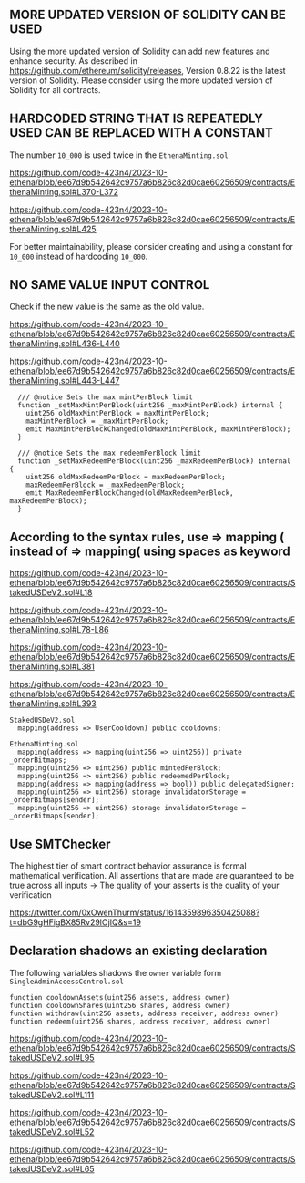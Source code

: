 ## MORE UPDATED VERSION OF SOLIDITY CAN BE USED

Using the more updated version of Solidity can add new features and enhance security. As described in https://github.com/ethereum/solidity/releases, Version 0.8.22 is the latest version of Solidity. Please consider using the more updated version of Solidity for all contracts.

## HARDCODED STRING THAT IS REPEATEDLY USED CAN BE REPLACED WITH A CONSTANT
The number ```10_000``` is used twice in the ```EthenaMinting.sol```

https://github.com/code-423n4/2023-10-ethena/blob/ee67d9b542642c9757a6b826c82d0cae60256509/contracts/EthenaMinting.sol#L370-L372

https://github.com/code-423n4/2023-10-ethena/blob/ee67d9b542642c9757a6b826c82d0cae60256509/contracts/EthenaMinting.sol#L425

For better maintainability, please consider creating and using a constant for ```10_000``` instead of hardcoding  ```10_000```.

## NO SAME VALUE INPUT CONTROL
Check if the new value is the same as the old value.

https://github.com/code-423n4/2023-10-ethena/blob/ee67d9b542642c9757a6b826c82d0cae60256509/contracts/EthenaMinting.sol#L436-L440

https://github.com/code-423n4/2023-10-ethena/blob/ee67d9b542642c9757a6b826c82d0cae60256509/contracts/EthenaMinting.sol#L443-L447

```solidity
  /// @notice Sets the max mintPerBlock limit
  function _setMaxMintPerBlock(uint256 _maxMintPerBlock) internal {
    uint256 oldMaxMintPerBlock = maxMintPerBlock;
    maxMintPerBlock = _maxMintPerBlock;
    emit MaxMintPerBlockChanged(oldMaxMintPerBlock, maxMintPerBlock);
  }

  /// @notice Sets the max redeemPerBlock limit
  function _setMaxRedeemPerBlock(uint256 _maxRedeemPerBlock) internal {
    uint256 oldMaxRedeemPerBlock = maxRedeemPerBlock;
    maxRedeemPerBlock = _maxRedeemPerBlock;
    emit MaxRedeemPerBlockChanged(oldMaxRedeemPerBlock, maxRedeemPerBlock);
  }

```

## According to the syntax rules, use => mapping ( instead of => mapping( using spaces as keyword

https://github.com/code-423n4/2023-10-ethena/blob/ee67d9b542642c9757a6b826c82d0cae60256509/contracts/StakedUSDeV2.sol#L18

https://github.com/code-423n4/2023-10-ethena/blob/ee67d9b542642c9757a6b826c82d0cae60256509/contracts/EthenaMinting.sol#L78-L86

https://github.com/code-423n4/2023-10-ethena/blob/ee67d9b542642c9757a6b826c82d0cae60256509/contracts/EthenaMinting.sol#L381

https://github.com/code-423n4/2023-10-ethena/blob/ee67d9b542642c9757a6b826c82d0cae60256509/contracts/EthenaMinting.sol#L393

```solidity
StakedUSDeV2.sol
  mapping(address => UserCooldown) public cooldowns;
  
EthenaMinting.sol
  mapping(address => mapping(uint256 => uint256)) private _orderBitmaps;
  mapping(uint256 => uint256) public mintedPerBlock;
  mapping(uint256 => uint256) public redeemedPerBlock;
  mapping(address => mapping(address => bool)) public delegatedSigner;
  mapping(uint256 => uint256) storage invalidatorStorage = _orderBitmaps[sender];
  mapping(uint256 => uint256) storage invalidatorStorage = _orderBitmaps[sender];
```

## Use SMTChecker
The highest tier of smart contract behavior assurance is formal mathematical verification. All assertions that are made are guaranteed to be true across all inputs → The quality of your asserts is the quality of your verification

https://twitter.com/0xOwenThurm/status/1614359896350425088?t=dbG9gHFigBX85Rv29lOjIQ&s=19

## Declaration shadows an existing declaration
The following variables shadows the ```owner``` variable form ```SingleAdminAccessControl.sol```
``` solidity
function cooldownAssets(uint256 assets, address owner)
function cooldownShares(uint256 shares, address owner) 
function withdraw(uint256 assets, address receiver, address owner)
function redeem(uint256 shares, address receiver, address owner)
```

https://github.com/code-423n4/2023-10-ethena/blob/ee67d9b542642c9757a6b826c82d0cae60256509/contracts/StakedUSDeV2.sol#L95

https://github.com/code-423n4/2023-10-ethena/blob/ee67d9b542642c9757a6b826c82d0cae60256509/contracts/StakedUSDeV2.sol#L111

https://github.com/code-423n4/2023-10-ethena/blob/ee67d9b542642c9757a6b826c82d0cae60256509/contracts/StakedUSDeV2.sol#L52

https://github.com/code-423n4/2023-10-ethena/blob/ee67d9b542642c9757a6b826c82d0cae60256509/contracts/StakedUSDeV2.sol#L65